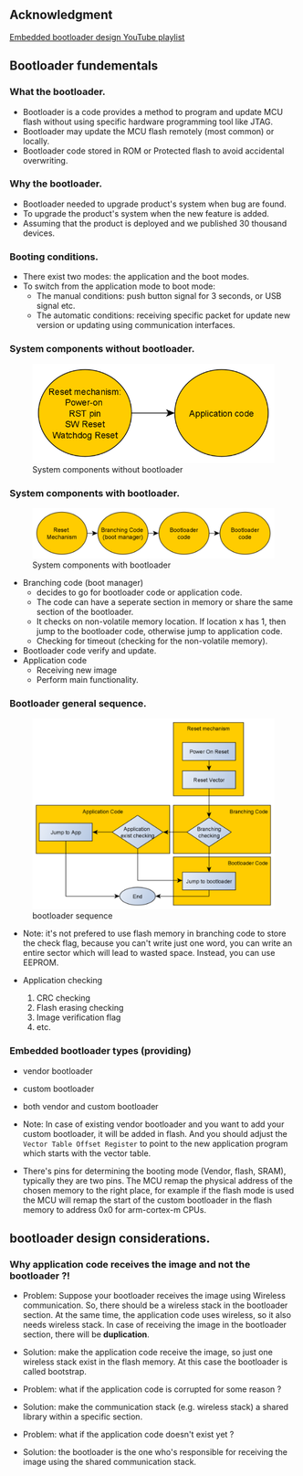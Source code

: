 ## Acknowledgment
<a href="https://youtube.com/playlist?list=PLl3yF2kjT6AzLxhOuCEBY-8RzOIB1sfnN">Embedded bootloader design YouTube playlist</a>

## Bootloader fundementals

### What the bootloader.
- Bootloader is a code provides a method to program and update MCU flash without using specific hardware programming tool like JTAG.
- Bootloader may update the MCU flash remotely (most common) or locally. 
- Bootloader code stored in ROM or Protected flash to avoid accidental overwriting.

### Why the bootloader.
- Bootloader needed to upgrade product's system when bug are found.
- To upgrade the product's system when the new feature is added.
- Assuming that the product is deployed and we published 30 thousand devices.

### Booting conditions.
- There exist two modes: the application and the boot modes.
- To switch from the application mode to boot mode:
  - The manual conditions: push button signal for 3 seconds, or USB signal etc.
  - The automatic conditions: receiving specific packet for update new version or updating using communication interfaces.


### System components without bootloader.
<figure>
  <img src="img/system_without_bootloader.png">
  <figcaption>System components without bootloader</figcaption>
</figure>


### System components with bootloader.
<figure>
  <img src="img/system_with_bootloader.png">
  <figcaption>System components with bootloader</figcaption>
</figure>

- Branching code (boot manager)
    - decides to go for bootloader code or application code. 
    - The code can have a seperate section in memory or share the same section of the bootloader.
    - It checks on non-volatile memory location. If location x has 1, then jump to the bootloader code, otherwise jump to application code.
    - Checking for timeout (checking for the non-volatile memory).
- Bootloader code verify and update.
- Application code
    - Receiving new image
    - Perform main functionality.

### Bootloader general sequence.
<figure>
  <img src="img/bootloader_sequence.png">
  <figcaption>bootloader sequence</figcaption>
</figure>

- Note: it's not prefered to use flash memory in branching code to store the check flag, because you can't write just one word, you can write an entire sector which will lead to wasted space. Instead, you can use EEPROM.

- Application checking
    1. CRC checking
    1. Flash erasing checking
    1. Image verification flag
    1. etc.

### Embedded bootloader types (providing)

- vendor bootloader
- custom bootloader
- both vendor and custom bootloader

- Note: In case of existing vendor bootloader and you want to add your custom bootloader, it will be added in flash. And you should adjust the <code>Vector Table Offset Register</code> to point to the new application program which starts with the vector table.

- There's pins for determining the booting mode (Vendor, flash, SRAM), typically they are two pins. The MCU remap the physical address of the chosen memory to the right place, for example if the flash mode is used the MCU will remap the start of the custom bootloader in the flash memory to address 0x0 for arm-cortex-m CPUs.

## bootloader design considerations.

### Why application code receives the image and not the bootloader ?!

- Problem: Suppose your bootloader receives the image using Wireless communication. So, there should be a wireless stack in the bootloader section. At the same time, the application code uses wireless, so it also needs wireless stack. In case of receiving the image in the bootloader section, there will be <strong>duplication</strong>.
- Solution: make the application code receive the image, so just one wireless stack exist in the flash memory. At this case the bootloader is called bootstrap.

- Problem: what if the application code is corrupted for some reason ?
- Solution: make the communication stack (e.g. wireless stack) a shared library within a specific section.

- Problem: what if the application code doesn't exist yet ?
- Solution: the bootloader is the one who's responsible for receiving the image using the shared communication stack.
